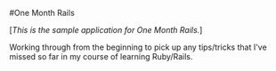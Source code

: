 #One Month Rails

[*This is the sample application for One Month Rails.*]

Working through from the beginning to pick up any tips/tricks that I've missed so far in my course of learning Ruby/Rails.